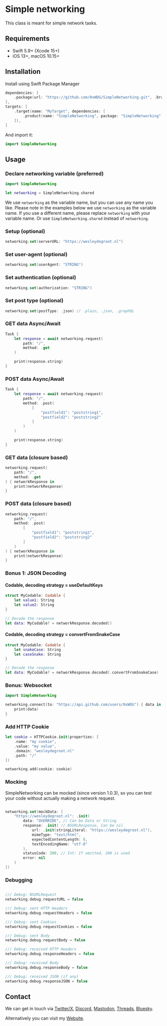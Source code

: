 # Simple networking

This class is meant for simple network tasks.

## Requirements

- Swift 5.9+ (Xcode 15+)
- iOS 13+, macOS 10.15+

## Installation

Install using Swift Package Manager

```swift
dependencies: [
    .package(url: "https://github.com/0xWDG/SimpleNetworking.git", .branch("main")),
],
targets: [
    .target(name: "MyTarget", dependencies: [
        .product(name: "SimpleNetworking", package: "SimpleNetworking"),
    ]),
]
```

And import it:
```swift
import SimpleNetworking
```

## Usage

### Declare networking variable (preferred)
```swift
import SimpleNetworking

let networking = SimpleNetworking.shared
```
We use `networking` as the variable name, but you can use any name you like.
Please note in the examples below we use `networking` as the variable name.
If you use a different name, please replace `networking` with your variable name.
Or use `SimpleNetworking.shared` instead of `networking`.

### Setup (optional)
```swift
networking.set(serverURL: "https://wesleydegroot.nl")
```

### Set user-agent (optional)
```swift
networking.set(userAgent: "STRING")
```

### Set authentication (optional)
```swift
networking.set(authorization: "STRING")
```

### Set post type (optional)
```swift
networking.set(postType: .json) // .plain, .json, .graphQL
```

### GET data Async/Await
```swift
Task {
    let response = await networking.request(
        path: "/", 
        method: .get
    )

    print(response.string)
}
```

### POST data Async/Await
```swift
Task {
    let response = await networking.request(
        path: "/", 
        method: .post(
            [
                "postfield1": "poststring1",
                "postfield2": "poststring2"
            ]
        )
    )

    print(response.string)
}
```

### GET data (closure based)
```swift
networking.request(
    path: "/", 
    method: .get
) { networkResponse in
    print(networkResponse)
}
```

### POST data (closure based)
```swift
networking.request(
    path: "/",
    method: .post(
        [
            "postfield1": "poststring1",
            "postfield2": "poststring2"
        ]
    )
) { networkResponse in
    print(networkResponse)
}
```

### Bonus 1: JSON Decoding
#### Codable, decoding strategy = useDefaultKeys
```swift
struct MyCodable: Codable {
    let value1: String
    let value2: String
}

// Decode the response
let data: MyCodable? = networkResponse.decoded()
```

#### Codable, decoding strategy = convertFromSnakeCase
```swift
struct MyCodable: Codable {
    let snakeCase: String
    let caseSnake: String
}

// Decode the response
let data: MyCodable? = networkResponse.decoded(.convertFromSnakeCase)
```

### Bonus: Websocket
```swift
import SimpleNetworking

networking.connect(to: "https://api.github.com/users/0xWDG") { data in
    print(data)
}
```

### Add HTTP Cookie
```swift
let cookie = HTTPCookie.init(properties: [
    .name: "my cookie",
    .value: "my value",
    .domain: "wesleydegroot.nl"
    .path: "/"
])

networking.add(cookie: cookie)
```

### Mocking
SimpleNetworking can be mocked (since version 1.0.3), so you can test your code without actually making a network request.

```swift

networking.set(mockData: [
    "https://wesleydegroot.nl": .init(
        data: "OVERRIDE", // Can be Data or String
        response: .init( // NSURLResponse, Can be nil
            url: .init(stringLiteral: "https://wesleydegroot.nl"), 
            mimeType: "text/html", 
            expectedContentLength: 8, 
            textEncodingName: "utf-8"
        ),
        statusCode: 200, // Int: If omitted, 200 is used
        error: nil
    )
])
```
### Debugging
```swift

/// Debug: NSURLRequest
networking.debug.requestURL = false

/// Debug: sent HTTP Headers
networking.debug.requestHeaders = false

/// Debug: sent Cookies
networking.debug.requestCookies = false

/// Debug: sent Body
networking.debug.requestBody = false

/// Debug: received HTTP Headers
networking.debug.responseHeaders = false

/// Debug: received Body
networking.debug.responseBody = false

/// Debug: received JSON (if any)
networking.debug.responseJSON = false
```

## Contact

We can get in touch via [Twitter/X](https://twitter.com/0xWDG), [Discord](https://discordapp.com/users/918438083861573692), [Mastodon](https://iosdev.space/@0xWDG), [Threads](https://threads.net/@0xwdg), [Bluesky](https://bsky.app/profile/0xwdg.bsky.social).

Alternatively you can visit my [Website](https://wesleydegroot.nl).
